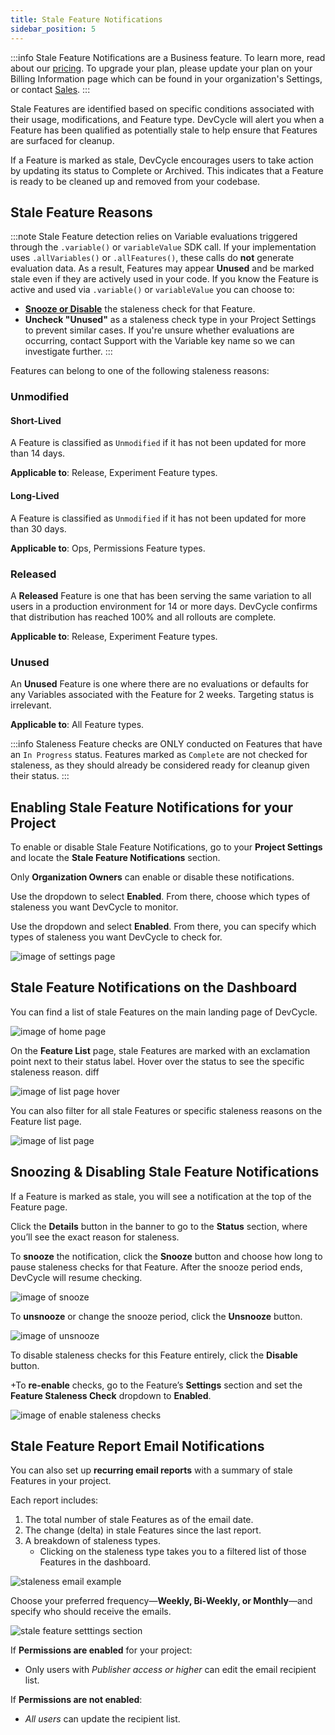 ```yaml
---
title: Stale Feature Notifications 
sidebar_position: 5
---
```


:::info
Stale Feature Notifications are a Business feature. To learn more, read about our [pricing](https://devcycle.com/pricing). To upgrade your plan, please update your plan on your Billing Information page which can be found in your organization's Settings, or contact [Sales](mailto:sales@devcycle.com).
:::

Stale Features are identified based on specific conditions associated with their usage, modifications, and Feature type. DevCycle will alert you when a Feature has been qualified as potentially stale to help ensure that Features are surfaced for cleanup. 

If a Feature is marked as stale, DevCycle encourages users to take action by updating its status to Complete or Archived. This indicates that a Feature is ready to be cleaned up and removed from your codebase. 


## Stale Feature Reasons 

:::note
Stale Feature detection relies on Variable evaluations triggered through the `.variable()` or `variableValue` SDK call. If your implementation uses `.allVariables()` or `.allFeatures()`, these calls do **not** generate evaluation data. As a result, Features may appear **Unused** and be marked stale even if they are actively used in your code.
If you know the Feature is active and used via `.variable()` or `variableValue` you can choose to:
- **[Snooze or Disable](/platform/feature-flags/stale-feature-notifications#snoozing--disabling-stale-feature-notifications)** the staleness check for that Feature.
- **Uncheck "Unused"** as a staleness check type in your Project Settings to prevent similar cases.
If you're unsure whether evaluations are occurring, contact Support with the Variable key name so we can investigate further.
::: 

Features can belong to one of the following staleness reasons:

### Unmodified 

#### Short-Lived 

A Feature is classified as `Unmodified` if it has not been updated for more than 14 days. 

**Applicable to**: Release, Experiment Feature types.

#### Long-Lived 

A Feature is classified as `Unmodified` if it has not been updated for more than 30 days.

**Applicable to**: Ops, Permissions Feature types.

### Released

A **Released** Feature is one that has been serving the same variation to all users in a production environment for 14 or more days. DevCycle confirms that distribution has reached 100% and all rollouts are complete.


**Applicable to**: Release, Experiment Feature types.

### Unused 

An **Unused** Feature is one where there are no evaluations or defaults for any Variables associated with the Feature for 2 weeks. Targeting status is irrelevant.

**Applicable to**: All Feature types. 

:::info
Staleness Feature checks are ONLY conducted on Features that have an `In Progress` status. Features marked as `Complete` are not checked for staleness, as they should already be considered ready for cleanup given their status. 
:::


## Enabling Stale Feature Notifications for your Project

To enable or disable Stale Feature Notifications, go to your **Project Settings** and locate the **Stale Feature Notifications** section.

Only **Organization Owners** can enable or disable these notifications.

Use the dropdown to select **Enabled**. From there, choose which types of staleness you want DevCycle to monitor.


Use the dropdown and select **Enabled**. From there, you can specify which types of staleness you want DevCycle to check for.

![image of settings page](/apr-2025-stale-flag-settings-email.png)

## Stale Feature Notifications on the Dashboard

You can find a list of stale Features on the main landing page of DevCycle.

![image of home page](/nov-2024-stale-feat-home-page.png)

On the **Feature List** page, stale Features are marked with an exclamation point next to their status label. Hover over the status to see the specific staleness reason.
diff

![image of list page hover](/nov-2024-stale-feat-list-page-hover.png)

You can also filter for all stale Features or specific staleness reasons on the Feature list page.

![image of list page](/nov-2024-stale-feat-list-page.png)

## Snoozing & Disabling Stale Feature Notifications 

If a Feature is marked as stale, you will see a notification at the top of the Feature page.

Click the **Details** button in the banner to go to the **Status** section, where you’ll see the exact reason for staleness.

To **snooze** the notification, click the **Snooze** button and choose how long to pause staleness checks for that Feature. After the snooze period ends, DevCycle will resume checking.

![image of snooze](/nov-2024-stale-feat-snooze.png)

To **unsnooze** or change the snooze period, click the **Unsnooze** button.

![image of unsnooze](/nov-2024-stale-feat-unsnooze.png)

To disable staleness checks for this Feature entirely, click the **Disable** button.

+To **re-enable** checks, go to the Feature’s **Settings** section and set the **Feature Staleness Check** dropdown to **Enabled**.

![image of enable staleness checks](/nov-2024-stale-feat-disable.png)

## Stale Feature Report Email Notifications 

You can also set up **recurring email reports** with a summary of stale Features in your project.

Each report includes:
1. The total number of stale Features as of the email date.
2. The change (delta) in stale Features since the last report.
3. A breakdown of staleness types. 
    * Clicking on the staleness type takes you to a filtered list of those Features in the dashboard.

![staleness email example](/apr-2025-stale-email-ex.png)

Choose your preferred frequency—**Weekly, Bi-Weekly, or Monthly**—and specify who should receive the emails.

![stale feature setttings section](/apr-2025-stale-flag-settings-email.png) 

If **Permissions are enabled** for your project:
* Only users with *Publisher access or higher* can edit the email recipient list.

If **Permissions are not enabled**: 
* *All users* can update the recipient list.